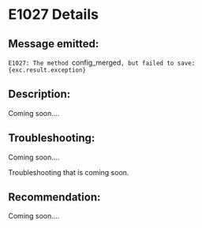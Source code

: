 # E1027 Details

## Message emitted:

`E1027: The method `config_merged`, but failed to save: {exc.result.exception}`

## Description:

Coming soon....

## Troubleshooting:

Coming soon....

Troubleshooting that is coming soon.

## Recommendation:

Coming soon....
